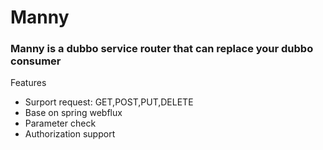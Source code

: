 # Manny
### Manny is a dubbo service router that can replace your dubbo consumer

Features

* Surport request: GET,POST,PUT,DELETE
* Base on spring webflux
* Parameter check
* Authorization support
